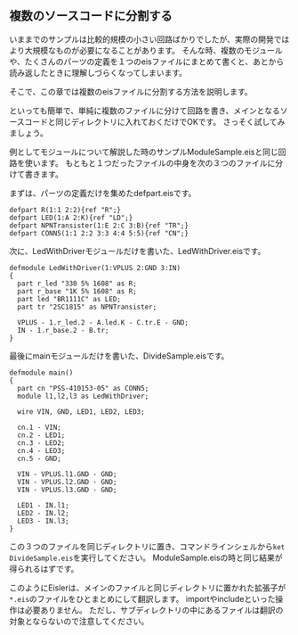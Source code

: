 ## 複数のソースコードに分割する

いままでのサンプルは比較的規模の小さい回路ばかりでしたが、実際の開発ではより大規模なものが必要になることがあります。
そんな時、複数のモジュールや、たくさんのパーツの定義を１つのeisファイルにまとめて書くと、あとから読み返したときに理解しづらくなってしまいます。

そこで、この章では複数のeisファイルに分割する方法を説明します。

といっても簡単で、単純に複数のファイルに分けて回路を書き、メインとなるソースコードと同じディレクトリに入れておくだけでOKです。
さっそく試してみましょう。

例としてモジュールについて解説した時のサンプルModuleSample.eisと同じ回路を使います。
もともと１つだったファイルの中身を次の３つのファイルに分けて書きます。

まずは、パーツの定義だけを集めたdefpart.eisです。

```defpart.eis
defpart R(1:1 2:2){ref "R";}
defpart LED(1:A 2:K){ref "LD";}
defpart NPNTransister(1:E 2:C 3:B){ref "TR";}
defpart CONN5(1:1 2:2 3:3 4:4 5:5){ref "CN";}
```

次に、LedWithDriverモジュールだけを書いた、LedWithDriver.eisです。

```LedWithDriver.eis
defmodule LedWithDriver(1:VPLUS 2:GND 3:IN)
{
  part r_led "330 5% 1608" as R;
  part r_base "1K 5% 1608" as R;
  part led "BR1111C" as LED;
  part tr "2SC1815" as NPNTransister;

  VPLUS - 1.r_led.2 - A.led.K - C.tr.E - GND;
  IN - 1.r_base.2 - B.tr;
}
```

最後にmainモジュールだけを書いた、DivideSample.eisです。

```DivideSample.eis
defmodule main()
{
  part cn "PSS-410153-05" as CONN5;
  module l1,l2,l3 as LedWithDriver;

  wire VIN, GND, LED1, LED2, LED3;

  cn.1 - VIN;
  cn.2 - LED1;
  cn.3 - LED2;
  cn.4 - LED3;
  cn.5 - GND;

  VIN - VPLUS.l1.GND - GND;
  VIN - VPLUS.l2.GND - GND;
  VIN - VPLUS.l3.GND - GND;

  LED1 - IN.l1;
  LED2 - IN.l2;
  LED3 - IN.l3;
}
```

この３つのファイルを同じディレクトリに置き、コマンドラインシェルから`ket DivideSample.eis`を実行してください。
ModuleSample.eisの時と同じ結果が得られるはずです。

このようにEislerは、メインのファイルと同じディレクトリに置かれた拡張子が`*.eis`のファイルをひとまとめにして翻訳します。
importやincludeといった操作は必要ありません。
ただし、サブディレクトリの中にあるファイルは翻訳の対象とならないので注意してください。

